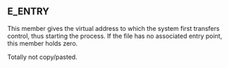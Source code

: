 ## E_ENTRY

This member gives the virtual address to which the system first transfers control,
thus starting the process. If the file has no associated entry point, this member holds
zero.

Totally not copy/pasted. 
